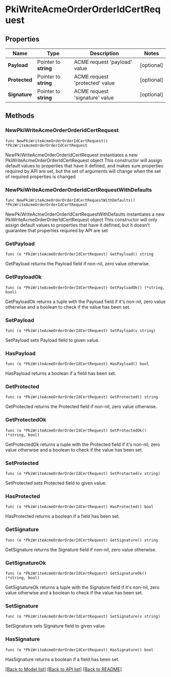 # PkiWriteAcmeOrderOrderIdCertRequest


## Properties

Name | Type | Description | Notes
------------ | ------------- | ------------- | -------------
**Payload** | Pointer to **string** | ACME request &#x27;payload&#x27; value | [optional] 
**Protected** | Pointer to **string** | ACME request &#x27;protected&#x27; value | [optional] 
**Signature** | Pointer to **string** | ACME request &#x27;signature&#x27; value | [optional] 



## Methods


### NewPkiWriteAcmeOrderOrderIdCertRequest

`func NewPkiWriteAcmeOrderOrderIdCertRequest() *PkiWriteAcmeOrderOrderIdCertRequest`

NewPkiWriteAcmeOrderOrderIdCertRequest instantiates a new PkiWriteAcmeOrderOrderIdCertRequest object
This constructor will assign default values to properties that have it defined,
and makes sure properties required by API are set, but the set of arguments
will change when the set of required properties is changed

### NewPkiWriteAcmeOrderOrderIdCertRequestWithDefaults

`func NewPkiWriteAcmeOrderOrderIdCertRequestWithDefaults() *PkiWriteAcmeOrderOrderIdCertRequest`

NewPkiWriteAcmeOrderOrderIdCertRequestWithDefaults instantiates a new PkiWriteAcmeOrderOrderIdCertRequest object
This constructor will only assign default values to properties that have it defined,
but it doesn't guarantee that properties required by API are set


### GetPayload

`func (o *PkiWriteAcmeOrderOrderIdCertRequest) GetPayload() string`

GetPayload returns the Payload field if non-nil, zero value otherwise.

### GetPayloadOk

`func (o *PkiWriteAcmeOrderOrderIdCertRequest) GetPayloadOk() (*string, bool)`

GetPayloadOk returns a tuple with the Payload field if it's non-nil, zero value otherwise
and a boolean to check if the value has been set.

### SetPayload

`func (o *PkiWriteAcmeOrderOrderIdCertRequest) SetPayload(v string)`

SetPayload sets Payload field to given value.


### HasPayload

`func (o *PkiWriteAcmeOrderOrderIdCertRequest) HasPayload() bool`

HasPayload returns a boolean if a field has been set.




### GetProtected

`func (o *PkiWriteAcmeOrderOrderIdCertRequest) GetProtected() string`

GetProtected returns the Protected field if non-nil, zero value otherwise.

### GetProtectedOk

`func (o *PkiWriteAcmeOrderOrderIdCertRequest) GetProtectedOk() (*string, bool)`

GetProtectedOk returns a tuple with the Protected field if it's non-nil, zero value otherwise
and a boolean to check if the value has been set.

### SetProtected

`func (o *PkiWriteAcmeOrderOrderIdCertRequest) SetProtected(v string)`

SetProtected sets Protected field to given value.


### HasProtected

`func (o *PkiWriteAcmeOrderOrderIdCertRequest) HasProtected() bool`

HasProtected returns a boolean if a field has been set.




### GetSignature

`func (o *PkiWriteAcmeOrderOrderIdCertRequest) GetSignature() string`

GetSignature returns the Signature field if non-nil, zero value otherwise.

### GetSignatureOk

`func (o *PkiWriteAcmeOrderOrderIdCertRequest) GetSignatureOk() (*string, bool)`

GetSignatureOk returns a tuple with the Signature field if it's non-nil, zero value otherwise
and a boolean to check if the value has been set.

### SetSignature

`func (o *PkiWriteAcmeOrderOrderIdCertRequest) SetSignature(v string)`

SetSignature sets Signature field to given value.


### HasSignature

`func (o *PkiWriteAcmeOrderOrderIdCertRequest) HasSignature() bool`

HasSignature returns a boolean if a field has been set.









[[Back to Model list]](../README.md#documentation-for-models) [[Back to API list]](../README.md#documentation-for-api-endpoints) [[Back to README]](../README.md)


